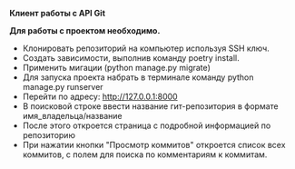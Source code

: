 **Клиент работы с API Git**

**Для работы с проектом необходимо.**  
- Клонировать репозиторий на компьютер используя SSH ключ.
- Создать зависимости, выполнив команду poetry install.
- Применить мигации (python manage.py migrate)
- Для запуска проекта набрать в терминале команду python manage.py runserver
- Перейти по адресу: http://127.0.0.1:8000
- В поисковой строке ввести название гит-репозитория в формате имя_владельца/название
- После этого откроется страница с подробной информацией по репозиторию
- При нажатии кнопки "Просмотр коммитов" откроется список всех коммитов, с полем для поиска по комментариям к коммитам.
